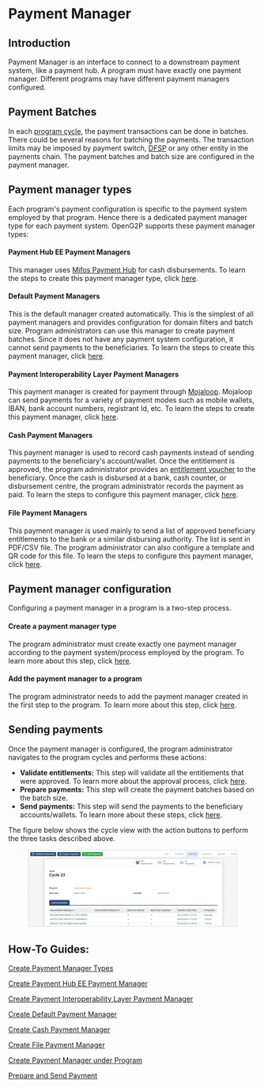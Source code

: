 # Payment Manager

## Introduction

Payment Manager is an interface to connect to a downstream payment system, like a payment hub. A program must have exactly one payment manager. Different programs may have different payment managers configured.

## Payment Batches

In each [program cycle](../beneficiary-management/disbursement-cycles.md), the payment transactions can be done in batches. There could be several reasons for batching the payments. The transaction limits may be imposed by payment switch, [DFSP](broken-reference/) or any other entity in the payments chain. The payment batches and batch size are configured in the payment manager.

## Payment manager types

Each program's payment configuration is specific to the payment system employed by that program. Hence there is a dedicated payment manager type for each payment system. OpenG2P supports these payment manager types:

#### Payment Hub EE Payment Managers

This manager uses [Mifos Payment Hub](../integrations/mojaloop-integration.md) for cash disbursements. To learn the steps to create this payment manager type, click [here](../guides/user-guides/create-payment-manager-types/create-payment-hub-ee-payment-manager.md).

#### Default Payment Managers

This is the default manager created automatically. This is the simplest of all payment managers and provides configuration for domain filters and batch size. Program administrators can use this manager to create payment batches. Since it does not have any payment system configuration, it cannot send payments to the beneficiaries. To learn the steps to create this payment manager, click [here](../guides/user-guides/create-payment-manager-types/create-default-payment-manager.md).

#### Payment Interoperability Layer Payment Managers

This payment manager is created for payment through [Mojaloop](../integrations/mojaloop-integration.md). Mojaloop can send payments for a variety of payment modes such as mobile wallets, IBAN, bank account numbers, registrant Id, etc. To learn the steps to create this payment manager, click [here](../guides/user-guides/create-payment-manager-types/create-payment-interoperability-layer-payment-manager.md).

#### Cash Payment Managers

This payment manager is used to record cash payments instead of sending payments to the beneficiary's account/wallet. Once the entitlement is approved, the program administrator provides an [entitlement voucher](../beneficiary-management/entitlement.md#entitlement-voucher) to the beneficiary. Once the cash is disbursed at a bank, cash counter, or disbursement centre, the program administrator records the payment as paid. To learn the steps to configure this payment manager, click [here](../guides/user-guides/create-payment-manager-types/create-cash-payment-manager.md).

#### File Payment Managers

This payment manager is used mainly to send a list of approved beneficiary entitlements to the bank or a similar disbursing authority. The list is sent in PDF/CSV file. The program administrator can also configure a template and QR code for this file. To learn the steps to configure this payment manager, click [here](../guides/user-guides/create-payment-manager-types/create-file-payment-manager.md).

## Payment manager configuration

Configuring a payment manager in a program is a two-step process.

#### Create a payment manager type

The program administrator must create exactly one payment manager according to the payment system/process employed by the program. To learn more about this step, click [here](../guides/user-guides/create-payment-manager-types/).

#### Add the payment manager to a program

The program administrator needs to add the payment manager created in the first step to the program. To learn more about this step, click [here](../guides/user-guides/create-payment-manager.md).

## Sending payments

Once the payment manager is configured, the program administrator navigates to the program cycles and performs these actions:

* **Validate entitlements:** This step will validate all the entitlements that were approved. To learn more about the approval process, click [here](../beneficiary-management/entitlement.md#approval-process).
* **Prepare payments:** This step will create the payment batches based on the batch size.&#x20;
* **Send payments:** This step will send the payments to the beneficiary accounts/wallets. To learn more about these steps, click [here](../guides/user-guides/prepare-and-send-payment.md).

The figure below shows the cycle view with the action buttons to perform the three tasks described above.

<figure><img src="../.gitbook/assets/send-payments.png" alt=""><figcaption></figcaption></figure>

## How-To Guides:

[Create Payment Manager Types](../guides/user-guides/create-payment-manager-types/)

[Create Payment Hub EE Payment Manager](../guides/user-guides/create-payment-manager-types/create-payment-hub-ee-payment-manager.md)

[Create Payment Interoperability Layer Payment Manager](../guides/user-guides/create-payment-manager-types/create-payment-interoperability-layer-payment-manager.md)

[Create Default Payment Manager](../guides/user-guides/create-payment-manager-types/create-default-payment-manager.md)

[Create Cash Payment Manager](../guides/user-guides/create-payment-manager-types/create-cash-payment-manager.md)

[Create File Payment Manager](../guides/user-guides/create-payment-manager-types/create-file-payment-manager.md)

[Create Payment Manager under Program](../guides/user-guides/create-payment-manager.md)

[Prepare and Send Payment](../guides/user-guides/prepare-and-send-payment.md)
